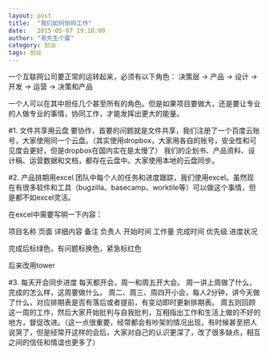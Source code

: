 ```yaml
---
layout: post
title:  "我们如何协同工作"
date:   2015-05-07 19:18:00
author: "易先生个蛋"
category: 创业
tags: 创业
---
```


一个互联网公司要正常的运转起来，必须有以下角色：
决策层 -> 产品 -> 设计 -> 开发 -> 运营 -> 决策和产品

一个人可以在其中担任几个甚至所有的角色。但是如果项目要做大，还是要让专业的人做专业的事情，协同工作，才能发挥出更大的能量。

#1. 文件共享用云盘
要协作，首要的问题就是文件共享，我们注册了一个百度云账号，大家使用同一个云盘。（其实使用dropbox，大家用各自的账号，安全性和可见度会更好，但是dropbox在国内实在是太慢了）
我们的企划书、产品资料、设计稿、运营数据和文档，都存在云盘中。大家使用本地的云盘同步。

#2. 产品排期用excel
团队中每个人的任务和进度跟踪，我们使用excel。虽然现在有很多软件和工具（bugzilla、basecamp、worktile等）可以做这个事情，但是都不如excel灵活。

在excel中需要写明一下内容：

项目名称	页面	详细内容	备注	负责人	开始时间	工作量	完成时间	优先级	进度状况

完成后标绿色，有问题标换色，紧急标红色

后来改用tower

#3. 每天开会同步进度
每天都开会，周一和周五开大会。
周一讲上周做了什么，完成的怎么样，这周要做什么。
周二、周三、周四开小会，每人2分钟，讲今天做了什么，对应排期表是否有落后或者提前，有变动即时更新排期表。
周五则回顾这一周的工作，然后大家开始批判与自我批判，互相指出工作和生活上做的不好的地方，督促改进。（这一点很重要，经常都会有吵架的情况出现，有时候甚至把人说哭了，但是经常开这样的会后，大家对自己的认识更深了，改了很多缺点，相互之间的信任和情谊也更多了）



